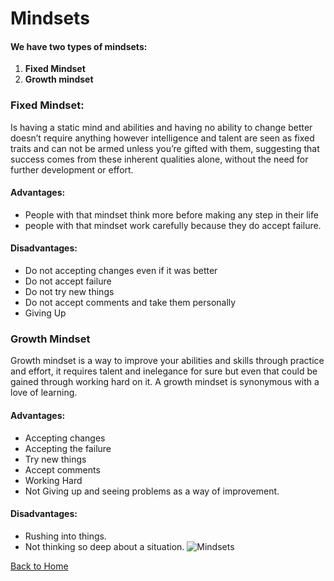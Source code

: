 # Mindsets


#### We have two types of mindsets:
1.	**Fixed Mindset**
2.	**Growth mindset**

### **Fixed Mindset:**
Is having a static mind and abilities and having no ability to change better doesn’t require anything however intelligence and talent are seen as fixed traits and can not be armed unless you’re gifted with them, suggesting that success comes from these inherent qualities alone, without the need for further development or effort.
#### **Advantages:**
-	People with that mindset think more before making any step in their life
-	people with that mindset work carefully because they do accept failure.
#### **Disadvantages:**
-	Do not accepting changes even if it was better
-	Do not accept failure
-	Do not try new things
-	Do not accept comments and take them personally
-	Giving Up
### **Growth Mindset**
Growth mindset is a way to improve your abilities and skills through practice and effort, it requires talent and inelegance for sure but even that could be gained through working hard on it. A growth mindset is synonymous with a love of learning.
#### **Advantages:**
-	Accepting changes
-	Accepting the failure
-	Try new things
-	Accept comments
-	Working Hard 
-	Not Giving up and seeing problems as a way of improvement.
#### **Disadvantages:**
-	Rushing into things.
-	Not thinking so deep about a situation. 
![Mindsets](https://i2.wp.com/atlassianblog.wpengine.com/wp-content/uploads/NewGrowthMindset2.png?resize=768%2C960&ssl=1)

[Back to Home](https://omaxrali.github.io/Growth-Mindset/)
